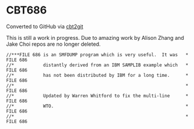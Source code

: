 # CBT686
Converted to GitHub via [cbt2git](https://github.com/wizardofzos/cbt2git)

This is still a work in progress. 
Due to amazing work by Alison Zhang and Jake Choi repos are no longer deleted.

```
//***FILE 686 is an SMFDUMP program which is very useful.  It was   *   FILE 686
//*           distantly derived from an IBM SAMPLIB example which   *   FILE 686
//*           has not been distributed by IBM for a long time.      *   FILE 686
//*                                                                 *   FILE 686
//*           Updated by Warren Whitford to fix the multi-line      *   FILE 686
//*           WTO.                                                  *   FILE 686
//*                                                                 *   FILE 686
```
